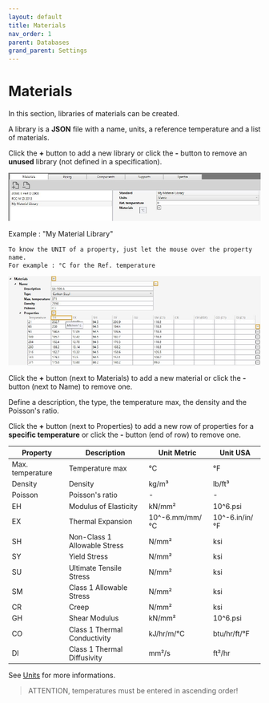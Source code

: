 ```yaml
---
layout: default
title: Materials
nav_order: 1
parent: Databases
grand_parent: Settings
---
```


# Materials

In this section, libraries of materials can be created. 

A library is a **JSON** file with a name, units, a reference temperature and a list of materials.

Click the **+** button to add a new library or click the **-** button to remove an **unused** library (not defined in a specification).

![Image](../../Images/Material1.jpg)

Example : "My Material Library"

    To know the UNIT of a property, just let the mouse over the property name. 
    For example : °C for the Ref. temperature

![Image](../../Images/Material2.jpg)

Click the **+** button (next to Materials) to add a new material or click the **-** button (next to Name) to remove one.

Define a description, the type, the temperature max, the density and the Poisson's ratio.

Click the **+** button (next to Properties) to add a new row of properties for a **specific temperature** or click the **-** button (end of row) to remove one.

| Property | Description | Unit Metric | Unit USA | 
| -------- | ----------- | ---- | ---- | 
| Max. temperature | Temperature max | °C | °F | 
| Density | Density | kg/m³ | lb/ft³ |
| Poisson | Poisson's ratio | - | - | 
| EH | Modulus of Elasticity | kN/mm² | 10^6.psi | 
| EX | Thermal Expansion | 10^-6.mm/mm/°C | 10^-6.in/in/°F | 
| SH | Non-Class 1 Allowable Stress | N/mm² | ksi | 
| SY | Yield Stress | N/mm² | ksi | 
| SU | Ultimate Tensile Stress | N/mm² | ksi | 
| SM | Class 1 Allowable Stress | N/mm² | ksi | 
| CR | Creep | N/mm² | ksi | 
| GH | Shear Modulus | kN/mm² | 10^6.psi | 
| CO | Class 1 Thermal Conductivity | kJ/hr/m/°C | btu/hr/ft/°F | 
| DI | Class 1 Thermal Diffusivity | mm²/s | ft²/hr | 

See [Units](https://documentation.metapiping.com/Design/units.html) for more informations.

>ATTENTION, temperatures must be entered in ascending order!
